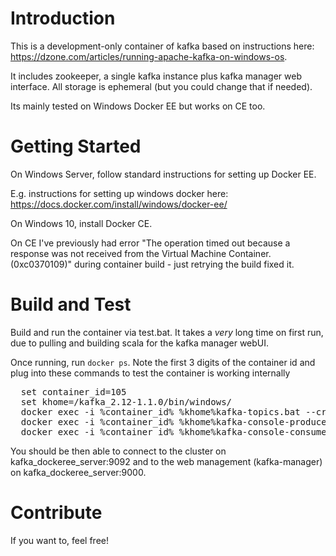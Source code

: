 # Introduction 
This is a development-only container of kafka based on instructions here: https://dzone.com/articles/running-apache-kafka-on-windows-os.

It includes zookeeper, a single kafka instance plus kafka manager web interface. All storage is ephemeral (but you could change that if needed).

Its mainly tested on Windows Docker EE but works on CE too.

# Getting Started
On Windows Server, follow standard instructions for setting up Docker EE.

E.g. instructions for setting up windows docker here: https://docs.docker.com/install/windows/docker-ee/

On Windows 10, install Docker CE.

On CE I've previously had error "The operation timed out because a response was not received from the Virtual Machine Container. (0xc0370109)" during container build - just retrying the build fixed it.

# Build and Test

Build and run the container via test.bat. It takes a *very* long time on first run, due to pulling and building scala for the kafka manager webUI.

Once running, run `docker ps`.
Note the first 3 digits of the container id and plug into these commands to test the container is working internally

<pre>
  set container_id=105
  set khome=/kafka_2.12-1.1.0/bin/windows/
  docker exec -i %container_id% %khome%kafka-topics.bat --create --zookeeper localhost:2181 --topic test --partitions 1 --replication-factor 1
  docker exec -i %container_id% %khome%kafka-console-producer.bat --broker-list kafka_dockeree_server:9092 --topic test 
  docker exec -i %container_id% %khome%kafka-console-consumer.bat --bootstrap-server kafka_dockeree_server:9092 --topic test
</pre>

You should be then able to connect to the cluster on kafka_dockeree_server:9092 and to the web management (kafka-manager) on kafka_dockeree_server:9000.

# Contribute
If you want to, feel free!
